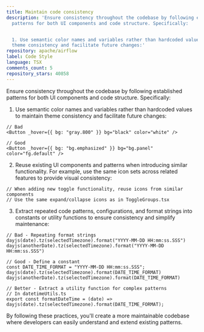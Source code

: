 ```yaml
---
title: Maintain code consistency
description: 'Ensure consistency throughout the codebase by following established
  patterns for both UI components and code structure. Specifically:


  1. Use semantic color names and variables rather than hardcoded values to maintain
  theme consistency and facilitate future changes:'
repository: apache/airflow
label: Code Style
language: TSX
comments_count: 5
repository_stars: 40858
---
```


Ensure consistency throughout the codebase by following established patterns for both UI components and code structure. Specifically:

1. Use semantic color names and variables rather than hardcoded values to maintain theme consistency and facilitate future changes:

```tsx
// Bad
<Button _hover={{ bg: "gray.800" }} bg="black" color="white" />

// Good
<Button _hover={{ bg: "bg.emphasized" }} bg="bg.panel" color="fg.default" />
```

2. Reuse existing UI components and patterns when introducing similar functionality. For example, use the same icon sets across related features to provide visual consistency:

```tsx
// When adding new toggle functionality, reuse icons from similar components
// Use the same expand/collapse icons as in ToggleGroups.tsx
```

3. Extract repeated code patterns, configurations, and format strings into constants or utility functions to ensure consistency and simplify maintenance:

```tsx
// Bad - Repeating format strings
dayjs(date).tz(selectedTimezone).format("YYYY-MM-DD HH:mm:ss.SSS")
dayjs(anotherDate).tz(selectedTimezone).format("YYYY-MM-DD HH:mm:ss.SSS")

// Good - Define a constant
const DATE_TIME_FORMAT = "YYYY-MM-DD HH:mm:ss.SSS";
dayjs(date).tz(selectedTimezone).format(DATE_TIME_FORMAT)
dayjs(anotherDate).tz(selectedTimezone).format(DATE_TIME_FORMAT)

// Better - Extract a utility function for complex patterns
// In datetimeUtils.ts
export const formatDateTime = (date) => dayjs(date).tz(selectedTimezone).format(DATE_TIME_FORMAT);
```

By following these practices, you'll create a more maintainable codebase where developers can easily understand and extend existing patterns.